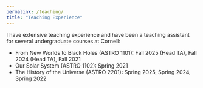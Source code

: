 ```yaml
---
permalink: /teaching/
title: "Teaching Experience"
---
```


I have extensive teaching experience and have been a teaching assistant for several undergraduate courses at Cornell:

- From New Worlds to Black Holes (ASTRO 1101): Fall 2025 (Head TA), Fall 2024 (Head TA), Fall 2021   
- Our Solar System (ASTRO 1102): Spring 2021    
- The History of the Universe (ASTRO 2201): Spring 2025, Spring 2024, Spring 2022    